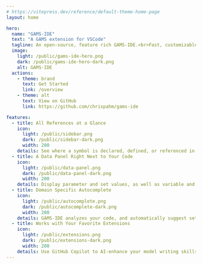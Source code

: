 ```yaml
---
# https://vitepress.dev/reference/default-theme-home-page
layout: home

hero:
  name: "GAMS-IDE"
  text: "A GAMS extension for VSCode"
  tagline: An open-source, feature rich GAMS-IDE.<br>Fast, customizable, with first class large optimization model support.
  image:
    light: /public/gams-ide-hero.png
    dark: /public/gams-ide-hero-dark.png
    alt: GAMS-IDE
  actions:
    - theme: brand
      text: Get Started
      link: /overview
    - theme: alt
      text: View on GitHub
      link: https://github.com/chrispahm/gams-ide

features:
  - title: All References at a Glance
    icon:
      light: /public/sidebar.png
      dark: /public/sidebar-dark.png
      width: 200
    details: See where a symbol is declared, defined, or referenced in the symbol panel. Quickly observe all places where a parameter is assigned values, or which subsets are defined for a set.
  - title: A Data Panel Right Next to Your Code
    icon:
      light: /public/data-panel.png
      dark: /public/data-panel-dark.png
      width: 200
    details: Display parameter and set values, as well as variable and equation listings in the bottom dock right next to your code.
  - title: Domain Specific Autocomplete
    icon:
      light: /public/autocomplete.png
      dark: /public/autocomplete-dark.png
      width: 200
    details: GAMS-IDE analyzes your code, and automatically suggest sets, subsets, cross-sets, and set elements that are allowed at a given index position. No more "domain violation for set" errors!
  - title: Works with Your Favorite Extensions
    icon:
      light: /public/extensions.png
      dark: /public/extensions-dark.png
      width: 200
    details: Use GitHub Copilot to AI-enhance your model writing skills, the Git extension to version control your model, or the exceptional Python toolchain to make use of the embedded code facility!
---
```


